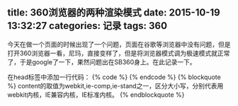 title: 360浏览器的两种渲染模式
date: 2015-10-19 13:32:27
categories: 记录 
tags: 360
---
今天在做一个页面的时候出现了一个问题，页面在谷歌等浏览器中没有问题，但是打开360浏览器一看，尼玛，直接变样了，但是将浏览器模式调为极速模式就正常了，于是google了一下，果然问题出在SB360身上。在此记录一下。
<!--more-->
在head标签中添加一行代码：
{% code %}
<meta name="renderer" content="webkit|ie-comp|ie-stand">
{% endcode %}
{% blockquote %}
content的取值为webkit,ie-comp,ie-stand之一，区分大小写，分别代表用webkit内核，IE兼容内核，IE标准内核。
{% endblockquote %}